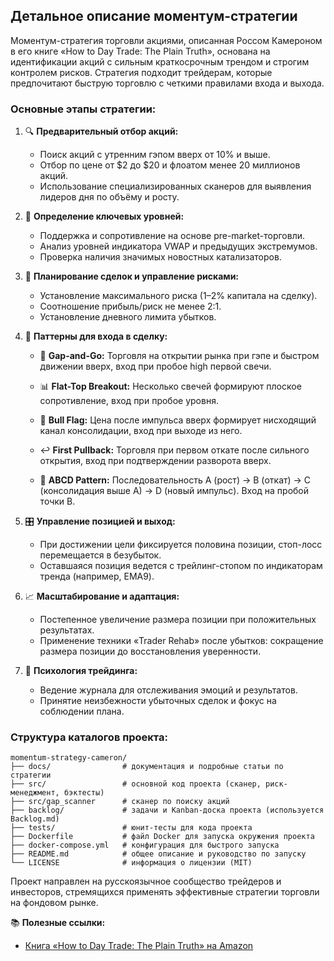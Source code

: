## Детальное описание моментум-стратегии

Моментум-стратегия торговли акциями, описанная Россом Камероном в его книге «How to Day Trade: The Plain Truth», основана на идентификации акций с сильным краткосрочным трендом и строгим контролем рисков. Стратегия подходит трейдерам, которые предпочитают быструю торговлю с четкими правилами входа и выхода.

### Основные этапы стратегии:

1. 🔍 **Предварительный отбор акций:**

   * Поиск акций с утренним гэпом вверх от 10% и выше.
   * Отбор по цене от \$2 до \$20 и флоатом менее 20 миллионов акций.
   * Использование специализированных сканеров для выявления лидеров дня по объёму и росту.

2. 📌 **Определение ключевых уровней:**

   * Поддержка и сопротивление на основе pre-market-торговли.
   * Анализ уровней индикатора VWAP и предыдущих экстремумов.
   * Проверка наличия значимых новостных катализаторов.

3. 📝 **Планирование сделок и управление рисками:**

   * Установление максимального риска (1–2% капитала на сделку).
   * Соотношение прибыль/риск не менее 2:1.
   * Установление дневного лимита убытков.

4. 🎯 **Паттерны для входа в сделку:**

   * 🚀 **Gap-and-Go:** Торговля на открытии рынка при гэпе и быстром движении вверх, вход при пробое high первой свечи.

   * 📊 **Flat-Top Breakout:** Несколько свечей формируют плоское сопротивление, вход при пробое уровня.

   * 🚩 **Bull Flag:** Цена после импульса вверх формирует нисходящий канал консолидации, вход при выходе из него.

   * ↩️ **First Pullback:** Торговля при первом откате после сильного открытия, вход при подтверждении разворота вверх.

   * 🔄 **ABCD Pattern:** Последовательность A (рост) → B (откат) → C (консолидация выше A) → D (новый импульс). Вход на пробой точки B.

5. 🎛️ **Управление позицией и выход:**

   * При достижении цели фиксируется половина позиции, стоп-лосс перемещается в безубыток.
   * Оставшаяся позиция ведется с трейлинг-стопом по индикаторам тренда (например, EMA9).

6. 📈 **Масштабирование и адаптация:**

   * Постепенное увеличение размера позиции при положительных результатах.
   * Применение техники «Trader Rehab» после убытков: сокращение размера позиции до восстановления уверенности.

7. 🧠 **Психология трейдинга:**

   * Ведение журнала для отслеживания эмоций и результатов.
   * Принятие неизбежности убыточных сделок и фокус на соблюдении плана.

### Структура каталогов проекта:

```
momentum-strategy-cameron/
├── docs/                # документация и подробные статьи по стратегии
├── src/                 # основной код проекта (сканер, риск-менеджмент, бэктесты)
├── src/gap_scanner      # сканер по поиску акций
├── backlog/             # задачи и Kanban-доска проекта (используется Backlog.md)
├── tests/               # юнит-тесты для кода проекта
├── Dockerfile           # файл Docker для запуска окружения проекта
├── docker-compose.yml   # конфигурация для быстрого запуска
├── README.md            # общее описание и руководство по запуску
└── LICENSE              # информация о лицензии (MIT)
```

Проект направлен на русскоязычное сообщество трейдеров и инвесторов, стремящихся применять эффективные стратегии торговли на фондовом рынке.

📚 **Полезные ссылки:**

* [Книга «How to Day Trade: The Plain Truth» на Amazon](https://www.amazon.com/How-Day-Trade-Plain-Truth-ebook/dp/B0CLKYY4BD/ref=zg_bs_g_154898011_d_sccl_3/133-3119227-0241521?psc=1)
